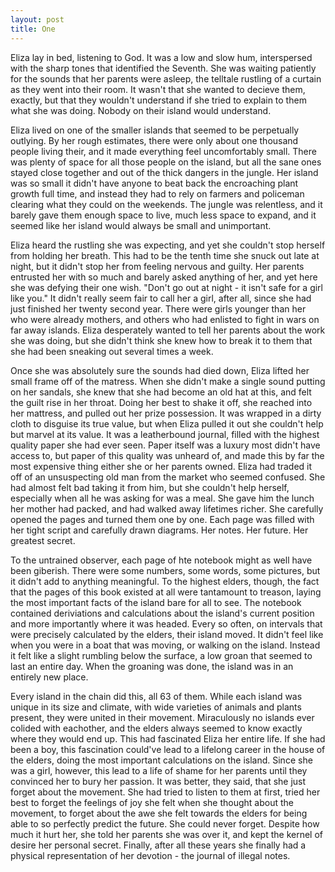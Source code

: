 ```yaml
---
layout: post
title: One
---
```

Eliza lay in bed, listening to God. It was a low and slow hum, interspersed with the sharp tones that identified the Seventh. She was waiting patiently for the sounds that her parents were asleep, the telltale rustling of a curtain as they went into their room. It wasn't that she wanted to decieve them, exactly, but that they wouldn't understand if she tried to explain to them what she was doing. Nobody on their island would understand. 

Eliza lived on one of the smaller islands that seemed to be perpetually outlying. By her rough estimates, there were only about one thousand people living their, and it made everything feel uncomfortably small. There was plenty of space for all those people on the island, but all the sane ones stayed close together and out of the thick dangers in the jungle. Her island was so small it didn't have anyone to beat back the encroaching plant growth full time, and instead they had to rely on farmers and policeman clearing what they could on the weekends. The jungle was relentless, and it barely gave them enough space to live, much less space to expand, and it seemed like her island would always be small and unimportant. 

Eliza heard the rustling she was expecting, and yet she couldn't stop herself from holding her breath. This had to be the tenth time she snuck out late at night, but it didn't stop her from feeling nervous and guilty. Her parents entrusted her with so much and barely asked anything of her, and yet here she was defying their one wish. "Don't go out at night - it isn't safe for a girl like you." It didn't really seem fair to call her a girl, after all, since she had just finished her twenty second year. There were girls younger than her who were already mothers, and others who had enlisted to fight in wars on far away islands. Eliza desperately wanted to tell her parents about the work she was doing, but she didn't think she knew how to break it to them that she had been sneaking out several times a week. 

Once she was absolutely sure the sounds had died down, Eliza lifted her small frame off of the matress. When she didn't make a single sound putting on her sandals, she knew that she had become an old hat at this, and felt the guilt rise in her throat. Doing her best to shake it off, she reached into her mattress, and pulled out her prize possession. It was wrapped in a dirty cloth to disguise its true value, but when Eliza pulled it out she couldn't help but marvel at its value. It was a leatherbound journal, filled with the highest quality paper she had ever seen. Paper itself was a luxury most didn't have access to, but paper of this quality was unheard of, and made this by far the most expensive thing either she or her parents owned. Eliza had traded it off of an unsuspecting old man from the market who seemed confused. She had almost felt bad taking it from him, but she couldn't help herself, especially when all he was asking for was a meal. She gave him the lunch her mother had packed, and had walked away lifetimes richer. She carefully opened the pages and turned them one by one. Each page was filled with her tight script and carefully drawn diagrams. Her notes. Her future. Her greatest secret. 

To the untrained observer, each page of hte notebook might as well have been giberish. There were some numbers, some words, some pictures, but it didn't add to anything meaningful. To the highest elders, though, the fact that the pages of this book existed at all were tantamount to treason, laying the most important facts of the island bare for all to see. The notebook contained deriviations and calculations about the island's current position and more importantly where it was headed. Every so often, on intervals that were precisely calculated by the elders, their island moved. It didn't feel like when you were in a boat that was moving, or walking on the island. Instead it felt like a slight rumbling below the surface, a low groan that seemed to last an entire day. When the groaning was done, the island was in an entirely new place.

Every island in the chain did this, all 63 of them. While each island was unique in its size and climate, with wide varieties of animals and plants present, they were united in their movement. Miraculously no islands ever colided with eachother, and the elders always seemed to know exactly where they would end up. This had fascinated Eliza her entire life. If she had been a boy, this fascination could've lead to a lifelong career in the house of the elders, doing the most important calculations on the island. Since she was a girl, however, this lead to a life of shame for her parents until they convinced her to bury her passion. It was better, they said, that she just forget about the movement. She had tried to listen to them at first, tried her best to forget the feelings of joy she felt when she thought about the movement, to forget about the awe she felt towards the elders for being able to so perfectly predict the future. She could never forget. Despite how much it hurt her, she told her parents she was over it, and kept the kernel of desire her personal secret. Finally, after all these years she finally had a physical representation of her devotion - the journal of illegal notes. 
